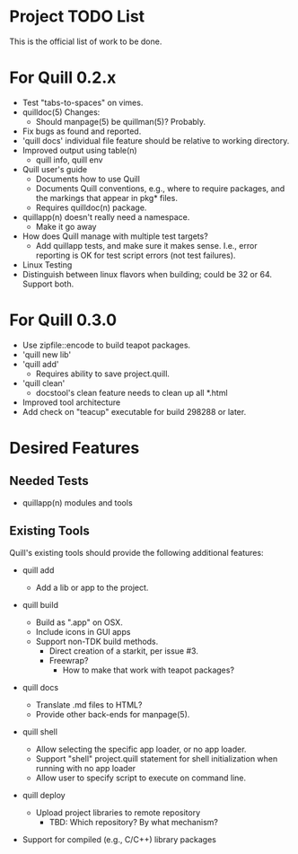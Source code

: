 # Project TODO List

This is the official list of work to be done.

# For Quill 0.2.x

* Test "tabs-to-spaces" on vimes.
* quilldoc(5) Changes:
  * Should manpage(5) be quillman(5)?  Probably.
* Fix bugs as found and reported.
* 'quill docs' individual file feature should be relative to working
  directory.
* Improved output using table(n)
  * quill info, quill env
* Quill user's guide
  * Documents how to use Quill
  * Documents Quill conventions, e.g., where to require packages, and the
    markings that appear in pkg* files.
  * Requires quilldoc(n) package.
* quillapp(n) doesn't really need a namespace.
  * Make it go away
* How does Quill manage with multiple test targets?
  * Add quillapp tests, and make sure it makes sense.  I.e., error 
    reporting is OK for test script errors (not test failures).
* Linux Testing
* Distinguish between linux flavors when building; could be 32 or 64.
  Support both.

# For Quill 0.3.0

* Use zipfile::encode to build teapot packages.
* 'quill new lib'
* 'quill add'
  * Requires ability to save project.quill.
* 'quill clean'
  * docstool's clean feature needs to clean up all *.html
* Improved tool architecture
* Add check on "teacup" executable for build 298288 or later.

# Desired Features

## Needed Tests

* quillapp(n) modules and tools

## Existing Tools

Quill's existing tools should provide the following additional features:

* quill add
  * Add a lib or app to the project.

* quill build
  * Build as ".app" on OSX.
  * Include icons in GUI apps
  * Support non-TDK build methods.
    * Direct creation of a starkit, per issue #3.
    * Freewrap?
      * How to make that work with teapot packages?

* quill docs
  * Translate .md files to HTML?
  * Provide other back-ends for manpage(5).

* quill shell
  * Allow selecting the specific app loader, or no app loader.
  * Support "shell" project.quill statement for shell initialization
    when running with no app loader
  * Allow user to specify script to execute on command line.

* quill deploy
  * Upload project libraries to remote repository
    * TBD: Which repository?  By what mechanism?

* Support for compiled (e.g., C/C++) library packages


